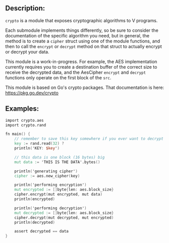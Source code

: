 ## Description:

`crypto` is a module that exposes cryptographic algorithms to V programs.

Each submodule implements things differently, so be sure to consider the documentation
of the specific algorithm you need, but in general, the method is to create a `cipher`
struct using one of the module functions, and then to call the `encrypt` or `decrypt`
method on that struct to actually encrypt or decrypt your data.

This module is a work-in-progress. For example, the AES implementation currently requires you
to create a destination buffer of the correct size to receive the decrypted data, and the AesCipher
`encrypt` and `decrypt` functions only operate on the first block of the `src`.

This module is based on Go's crypto packages. That documentation is here: https://pkg.go.dev/crypto

## Examples:

```v
import crypto.aes
import crypto.rand

fn main() {
	// remember to save this key somewhere if you ever want to decrypt your data
	key := rand.read(32) ?
	println('KEY: $key')

	// this data is one block (16 bytes) big
	mut data := 'THIS IS THE DATA'.bytes()

	println('generating cipher')
	cipher := aes.new_cipher(key)

	println('performing encryption')
	mut encrypted := []byte{len: aes.block_size}
	cipher.encrypt(mut encrypted, mut data)
	println(encrypted)

	println('performing decryption')
	mut decrypted := []byte{len: aes.block_size}
	cipher.decrypt(mut decrypted, mut encrypted)
	println(decrypted)

	assert decrypted == data
}
```
